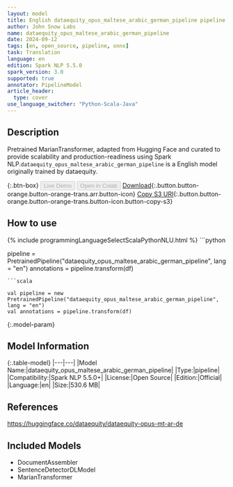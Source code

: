```yaml
---
layout: model
title: English dataequity_opus_maltese_arabic_german_pipeline pipeline MarianTransformer from dataequity
author: John Snow Labs
name: dataequity_opus_maltese_arabic_german_pipeline
date: 2024-09-12
tags: [en, open_source, pipeline, onnx]
task: Translation
language: en
edition: Spark NLP 5.5.0
spark_version: 3.0
supported: true
annotator: PipelineModel
article_header:
  type: cover
use_language_switcher: "Python-Scala-Java"
---
```


## Description

Pretrained MarianTransformer, adapted from Hugging Face and curated to provide scalability and production-readiness using Spark NLP.`dataequity_opus_maltese_arabic_german_pipeline` is a English model originally trained by dataequity.

{:.btn-box}
<button class="button button-orange" disabled>Live Demo</button>
<button class="button button-orange" disabled>Open in Colab</button>
[Download](https://s3.amazonaws.com/auxdata.johnsnowlabs.com/public/models/dataequity_opus_maltese_arabic_german_pipeline_en_5.5.0_3.0_1726126520024.zip){:.button.button-orange.button-orange-trans.arr.button-icon}
[Copy S3 URI](s3://auxdata.johnsnowlabs.com/public/models/dataequity_opus_maltese_arabic_german_pipeline_en_5.5.0_3.0_1726126520024.zip){:.button.button-orange.button-orange-trans.button-icon.button-copy-s3}

## How to use



<div class="tabs-box" markdown="1">
{% include programmingLanguageSelectScalaPythonNLU.html %}
```python

pipeline = PretrainedPipeline("dataequity_opus_maltese_arabic_german_pipeline", lang = "en")
annotations =  pipeline.transform(df)   

```
```scala

val pipeline = new PretrainedPipeline("dataequity_opus_maltese_arabic_german_pipeline", lang = "en")
val annotations = pipeline.transform(df)

```
</div>

{:.model-param}
## Model Information

{:.table-model}
|---|---|
|Model Name:|dataequity_opus_maltese_arabic_german_pipeline|
|Type:|pipeline|
|Compatibility:|Spark NLP 5.5.0+|
|License:|Open Source|
|Edition:|Official|
|Language:|en|
|Size:|530.6 MB|

## References

https://huggingface.co/dataequity/dataequity-opus-mt-ar-de

## Included Models

- DocumentAssembler
- SentenceDetectorDLModel
- MarianTransformer
